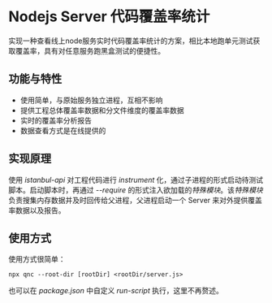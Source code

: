 # Nodejs Server 代码覆盖率统计
实现一种查看线上node服务实时代码覆盖率统计的方案，相比本地跑单元测试获取覆盖率，具有对任意服务跑黑盒测试的便捷性。

## 功能与特性
- 使用简单，与原始服务独立进程，互相不影响
- 提供工程总体覆盖率数据和分文件维度的覆盖率数据
- 实时的覆盖率分析报告
- 数据查看方式是在线提供的

## 实现原理
使用 *istanbul-api* 对工程代码进行 *instrument* 化，通过子进程的形式启动待测试脚本。启动脚本时，再通过 *--require* 的形式注入欲加载的*特殊模块*。该*特殊模块*负责搜集内存数据并及时回传给父进程，父进程启动一个 Server 来对外提供覆盖率数据以及报告。

## 使用方式
使用方式很简单：
```
npx qnc --root-dir [rootDir] <rootDir/server.js>
```
也可以在 *package.json* 中自定义 *run-script* 执行，这里不再赘述。
